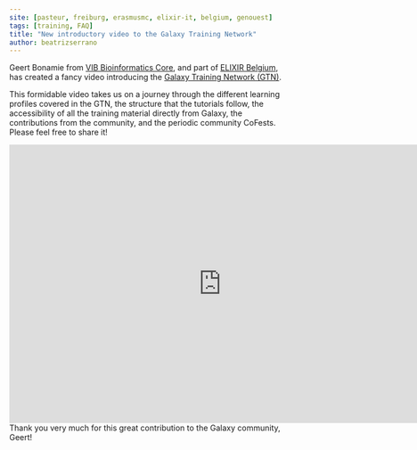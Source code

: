 ```yaml
---
site: [pasteur, freiburg, erasmusmc, elixir-it, belgium, genouest]
tags: [training, FAQ]
title: "New introductory video to the Galaxy Training Network"
author: beatrizserrano
---
```


Geert Bonamie from [VIB Bioinformatics Core](https://www.bits.vib.be/), and part of [ELIXIR Belgium](https://www.elixir-belgium.org/), has created a fancy video introducing the [Galaxy Training Network (GTN)](https://training.galaxyproject.org/).

This formidable video takes us on a journey through the different learning profiles covered in the GTN, the structure that the tutorials follow, the accessibility of all the training material directly from Galaxy, the contributions from the community, and the periodic community CoFests. Please feel free to share it!

<iframe width="760" height="500" src="https://www.youtube.com/embed/lDqWxzWNk1k" frameborder="0" allow="accelerometer; autoplay; clipboard-write; encrypted-media; gyroscope; picture-in-picture" allowfullscreen></iframe>

<br>
Thank you very much for this great contribution to the Galaxy community, Geert!
